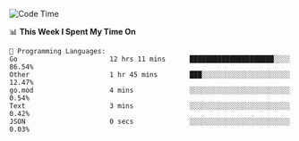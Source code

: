 <!--START_SECTION:waka-->
![Code Time](http://img.shields.io/badge/Code%20Time-298%20hrs%2014%20mins-blue)

📊 **This Week I Spent My Time On** 

```text
💬 Programming Languages: 
Go                       12 hrs 11 mins      █████████████████████░░░░   86.54% 
Other                    1 hr 45 mins        ███░░░░░░░░░░░░░░░░░░░░░░   12.47% 
go.mod                   4 mins              ░░░░░░░░░░░░░░░░░░░░░░░░░   0.54% 
Text                     3 mins              ░░░░░░░░░░░░░░░░░░░░░░░░░   0.42% 
JSON                     0 secs              ░░░░░░░░░░░░░░░░░░░░░░░░░   0.03%

```


<!--END_SECTION:waka-->